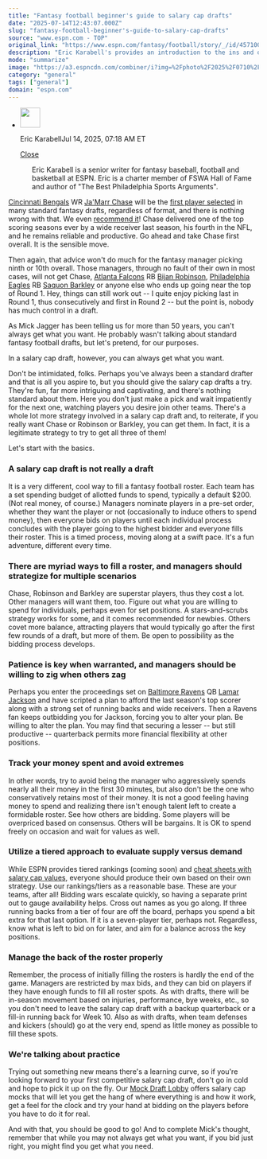 ```yaml
---
title: "Fantasy football beginner's guide to salary cap drafts"
date: "2025-07-14T12:43:07.000Z"
slug: "fantasy-football-beginner's-guide-to-salary-cap-drafts"
source: "www.espn.com - TOP"
original_link: "https://www.espn.com/fantasy/football/story/_/id/45710068/2025-fantasy-football-how-draft-salary-cap-league-auction"
description: "Eric Karabell's provides an introduction to the ins and outs of salary cap drafts for fantasy football."
mode: "summarize"
image: "https://a3.espncdn.com/combiner/i?img=%2Fphoto%2F2025%2F0710%2Fr1517331_1296x729_16%2D9.jpg"
category: "general"
tags: ["general"]
domain: "espn.com"
---
```

<div id="readability-page-1" class="page"><div><div><ul><li><p><img src="https://a.espncdn.com/combiner/i?img=/i/columnists/full/karabell_eric.png&amp;h=80&amp;w=80&amp;scale=crop" alt="" width="40" height="40"></p><p>Eric Karabell<span>Jul 14, 2025, 07:18 AM ET</span></p><div><p><a href="#">Close</a></p><ul>Eric Karabell is a senior writer for fantasy baseball, football and basketball at ESPN. Eric is a charter member of FSWA Hall of Fame and author of "The Best Philadelphia Sports Arguments".</ul></div></li></ul></div><p><a data-clubhouse-guid="75b8623b-8926-b411-0476-3d3602b78523" href="https://www.espn.com/nfl/team/_/name/cin/cincinnati-bengals">Cincinnati Bengals</a> WR <a data-player-guid="f9be91fa-7d8d-811b-6452-b14d1a1feb2c" href="https://www.espn.com/nfl/player/_/id/4362628/jamarr-chase">Ja'Marr Chase</a> will be the <a href="https://fantasy.espn.com/football/livedraftresults">first player selected</a> in many standard fantasy drafts, regardless of format, and there is nothing wrong with that. We even <a href="https://fantasy.espn.com/football/players/projections">recommend it</a>! Chase delivered one of the top scoring seasons ever by a wide receiver last season, his fourth in the NFL, and he remains reliable and productive. Go ahead and take Chase first overall. It is the sensible move.</p><p>Then again, that advice won't do much for the fantasy manager picking ninth or 10th overall. Those managers, through no fault of their own in most cases, will not get Chase, <a data-clubhouse-guid="49fd392a-86fe-4df3-1b77-9bbfa18b2ad5" href="https://www.espn.com/nfl/team/_/name/atl/atlanta-falcons">Atlanta Falcons</a> RB <a data-player-guid="6667bcb0-dad1-3345-8e5a-a67ed4b010b0" href="https://www.espn.com/nfl/player/_/id/4430807/bijan-robinson">Bijan Robinson</a>, <a data-clubhouse-guid="d1a9b001-1df7-fbd7-ae4c-6ca7065286ec" href="https://www.espn.com/nfl/team/_/name/phi/philadelphia-eagles">Philadelphia Eagles</a> RB <a data-player-guid="94486c18-dd3e-6081-a3fe-4a26b71ddcdc" href="https://www.espn.com/nfl/player/_/id/3929630/saquon-barkley">Saquon Barkley</a> or anyone else who ends up going near the top of Round 1. Hey, things can still work out -- I quite enjoy picking last in Round 1, thus consecutively and first in Round 2 -- but the point is, nobody has much control in a draft.</p><p>As Mick Jagger has been telling us for more than 50 years, you can't always get what you want. He probably wasn't talking about standard fantasy football drafts, but let's pretend, for our purposes.</p><p>In a salary cap draft, however, you can always get what you want.</p><p>Don't be intimidated, folks. Perhaps you've always been a standard drafter and that is all you aspire to, but you should give the salary cap drafts a try. They're fun, far more intriguing and captivating, and there's nothing standard about them. Here you don't just make a pick and wait impatiently for the next one, watching players you desire join other teams. There's a whole lot more strategy involved in a salary cap draft and, to reiterate, if you really want Chase or Robinson or Barkley, you can get them. In fact, it is a legitimate strategy to try to get all three of them!</p><p>Let's start with the basics.</p><h3>A salary cap draft is not really a draft</h3><p>It is a very different, cool way to fill a fantasy football roster. Each team has a set spending budget of allotted funds to spend, typically a default $200. (Not real money, of course.) Managers nominate players in a pre-set order, whether they want the player or not (occasionally to induce others to spend money), then everyone bids on players until each individual process concludes with the player going to the highest bidder and everyone fills their roster. This is a timed process, moving along at a swift pace. It's a fun adventure, different every time.</p><h3>There are myriad ways to fill a roster, and managers should strategize for multiple scenarios</h3><p>Chase, Robinson and Barkley are superstar players, thus they cost a lot. Other managers will want them, too. Figure out what you are willing to spend for individuals, perhaps even for set positions. A stars-and-scrubs strategy works for some, and it comes recommended for newbies. Others covet more balance, attracting players that would typically go after the first few rounds of a draft, but more of them. Be open to possibility as the bidding process develops.</p><h3>Patience is key when warranted, and managers should be willing to zig when others zag</h3><p>Perhaps you enter the proceedings set on <a data-clubhouse-guid="38248455-3da4-84e4-8090-98b5cc38ffdc" href="https://www.espn.com/nfl/team/_/name/bal/baltimore-ravens">Baltimore Ravens</a> QB <a data-player-guid="7d76fbb1-1c5e-d9f4-954f-cad43f720ae2" href="https://www.espn.com/nfl/player/_/id/3916387/lamar-jackson">Lamar Jackson</a> and have scripted a plan to afford the last season's top scorer along with a strong set of running backs and wide receivers. Then a Ravens fan keeps outbidding you for Jackson, forcing you to alter your plan. Be willing to alter the plan. You may find that securing a lesser -- but still productive -- quarterback permits more financial flexibility at other positions.</p><h3>Track your money spent and avoid extremes</h3><p>In other words, try to avoid being the manager who aggressively spends nearly all their money in the first 30 minutes, but also don't be the one who conservatively retains most of their money. It is not a good feeling having money to spend and realizing there isn't enough talent left to create a formidable roster. See how others are bidding. Some players will be overpriced based on consensus. Others will be bargains. It is OK to spend freely on occasion and wait for values as well.</p><h3>Utilize a tiered approach to evaluate supply versus demand</h3><p>While ESPN provides tiered rankings (coming soon) and <a href="https://www.espn.com/fantasy/football/story/_/page/FFCheatSheetCent25-44507555/2025-fantasy-football-rankings-cheat-sheet-depth-charts-ppr">cheat sheets with salary cap values</a>, everyone should produce their own based on their own strategy. Use our rankings/tiers as a reasonable base. These are your teams, after all! Bidding wars escalate quickly, so having a separate print out to gauge availability helps. Cross out names as you go along. If three running backs from a tier of four are off the board, perhaps you spend a bit extra for that last option. If it is a seven-player tier, perhaps not. Regardless, know what is left to bid on for later, and aim for a balance across the key positions.</p><h3>Manage the back of the roster properly</h3><p>Remember, the process of initially filling the rosters is hardly the end of the game. Managers are restricted by max bids, and they can bid on players if they have enough funds to fill all roster spots. As with drafts, there will be in-season movement based on injuries, performance, bye weeks, etc., so you don't need to leave the salary cap draft with a backup quarterback or a fill-in running back for Week 10. Also as with drafts, when team defenses and kickers (should) go at the very end, spend as little money as possible to fill these spots.</p><h3>We're talking about practice</h3><p>Trying out something new means there's a learning curve, so if you're looking forward to your first competitive salary cap draft, don't go in cold and hope to pick it up on the fly.  Our <a href="https://fantasy.espn.com/football/mockdraftlobby">Mock Draft Lobby</a> offers salary cap mocks that will let you get the hang of where everything is and how it work, get a feel for the clock and try your hand at bidding on the players before you have to do it for real.</p><p>And with that, you should be good to go! And to complete Mick's thought, remember that while you may not always get what you want, if you bid just right, you might find you get what you need.</p>
</div></div>